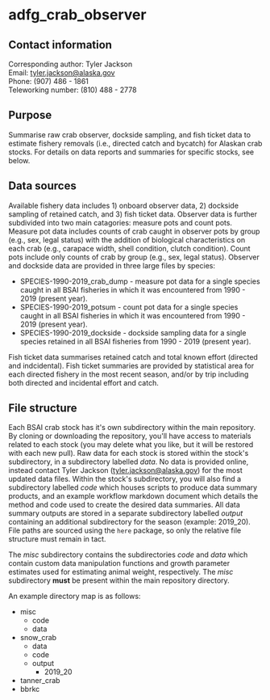 # adfg_crab_observer
## Contact information
Corresponding author: Tyler Jackson  
Email: tyler.jackson@alaska.gov  
Phone: (907) 486 - 1861  
Teleworking number: (810) 488 - 2778

## Purpose
Summarise raw crab observer, dockside sampling, and fish ticket data to estimate fishery removals (i.e., directed catch and bycatch) for Alaskan crab stocks. For details on data reports and summaries for specific stocks, see below.  

## Data sources
Available fishery data includes 1) onboard observer data, 2) dockside sampling of retained catch, and 3) fish ticket data. Observer data is further subdivided into two main catagories: measure pots and count pots. Measure pot data includes counts of crab caught in observer pots by group (e.g., sex, legal status) with the addition of biological characteristics on each crab (e.g., carapace width, shell condition, clutch condition). Count pots include only counts of crab by group (e.g., sex, legal status). Observer and dockside data are provided in three large files by species: 
* SPECIES-1990-2019_crab_dump - measure pot data for a single species caught in all BSAI fisheries in which it was encountered from 1990 - 2019 (present year).
* SPECIES-1990-2019_potsum - count pot data for a single species caught in all BSAI fisheries in which it was encountered from 1990 - 2019 (present year).
* SPECIES-1990-2019_dockside - dockside sampling data for a single species retained in all BSAI fisheries from 1990 - 2019 (present year).  

Fish ticket data summarises retained catch and total known effort (directed and indcidental). Fish ticket summaries are provided by statistical area for each directed fishery in the most recent season, and/or by trip including both directed and incidental effort and catch.

## File structure
Each BSAI crab stock has it's own subdirectory within the main repository. By cloning or downloading the repository, you'll have access to materials related to each stock (you may delete what you like, but it will be restored with each new pull). Raw data for each stock is stored within the stock's subdirectory, in a subdirectory labelled *data*. No data is provided online, instead contact Tyler Jackson (tyler.jackson@alaska.gov) for the most updated data files. Within the stock's subdirectory, you will also find a subdirectory labelled *code* which houses scripts to produce data summary products, and an example workflow markdown document which details the method and code used to create the desired data summaries. All data summary outputs are stored in a separate subdirectory labelled *output* containing an additional subdirectory for the season (example: 2019_20). File paths are sourced using the ```here``` package, so only the relative file structure must remain in tact.  

The *misc* subdirectory contains the subdirectories *code* and *data* which contain custom data manipulation functions and growth parameter estimates used for estimating animal weight, respectively. The *misc* subdirectory **must** be present within the main repository directory.  

An example directory map is as follows:  
* misc
  - code
  - data
* snow_crab
  - data
  - code
  - output
    - 2019_20
* tanner_crab
* bbrkc


